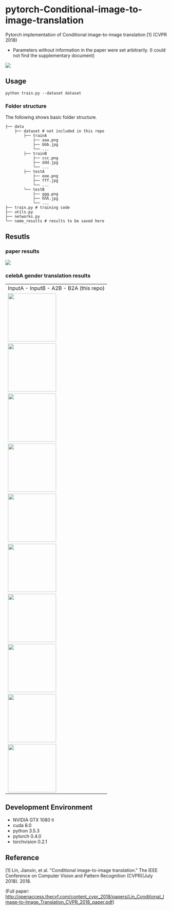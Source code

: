 # pytorch-Conditional-image-to-image-translation
Pytorch implementation of Conditional image-to-image translation [1] (CVPR 2018)
* Parameters without information in the paper were set arbitrarily. (I could not find the supplementary document)
<img src = 'assets/network_architecture.png'>

## Usage
```
python train.py --dataset dataset
```

### Folder structure
The following shows basic folder structure.
```
├── data
    ├── dataset # not included in this repo
        ├── trainA
            ├── aaa.png
            ├── bbb.jpg
            └── ...
        ├── trainB
            ├── ccc.png
            ├── ddd.jpg
            └── ...
        ├── testA
            ├── eee.png
            ├── fff.jpg
            └── ...
        └── testB
            ├── ggg.png
            ├── hhh.jpg
            └── ...
├── train.py # training code
├── utils.py
├── networks.py
└── name_results # results to be saved here
```

## Resutls
### paper results
<img src = 'assets/paper_results.png'>

### celebA gender translation results
<table align='center'>
<tr align='center'>
<td> InputA - InputB - A2B - B2A (this repo) </td>
</tr>
<tr>
<td><img src = 'assets/1.png' height=150px>
</tr>
<tr>
<td><img src = 'assets/2.png' height=150px>
</tr>
<tr>
<td><img src = 'assets/3.png' height=150px>
</tr>
<tr>
<td><img src = 'assets/4.png' height=150px>
</tr>
<tr>
<td><img src = 'assets/5.png' height=150px>
</tr>
<tr>
<td><img src = 'assets/6.png' height=150px>
</tr>
<tr>
<td><img src = 'assets/7.png' height=150px>
</tr>
<tr>
<td><img src = 'assets/8.png' height=150px>
</tr>
<tr>
<td><img src = 'assets/9.png' height=150px>
</tr>
<tr>
<td><img src = 'assets/10.png' height=150px>
</tr>
</table>

## Development Environment
* NVIDIA GTX 1080 ti
* cuda 8.0
* python 3.5.3
* pytorch 0.4.0
* torchvision 0.2.1

## Reference
[1] Lin, Jianxin, et al. "Conditional image-to-image translation." The IEEE Conference on Computer Vision and Pattern Recognition (CVPR)(July 2018). 2018.

(Full paper: http://openaccess.thecvf.com/content_cvpr_2018/papers/Lin_Conditional_Image-to-Image_Translation_CVPR_2018_paper.pdf)
